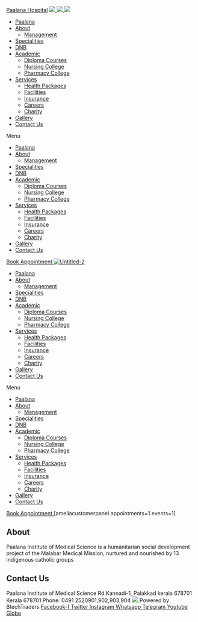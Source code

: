 [Paalana Hospital](https://paalana.in/customer-login/<https:/paalana.in> "Paalana Hospital")
[ ![](https://paalana.in/wp-content/uploads/2022/08/Untitled-2.png) ](https://paalana.in/customer-login/<https:/paalana.in/>)
[ ![](https://paalana.in/wp-content/uploads/2024/09/Group-883-1024x295.png) ](https://paalana.in/customer-login/<https:/paalana.in/>)
![](https://paalana.in/wp-content/uploads/2024/09/164073682_3625173097592065_7499118900655108432_n-1-1.jpg)
  * [Paalana](https://paalana.in/customer-login/<https:/paalana.in/>)
  * [About](https://paalana.in/customer-login/<https:/paalana.in/about/>)
    * [Management](https://paalana.in/customer-login/<https:/paalana.in/management/>)
  * [Specialities](https://paalana.in/customer-login/<https:/paalana.in/specialities/>)
  * [DNB](https://paalana.in/customer-login/<https:/paalana.in/diplomate-national-board-dnb/>)
  * [Academic](https://paalana.in/customer-login/<#>)
    * [Diploma Courses](https://paalana.in/customer-login/<https:/paalana.in/academic/>)
    * [Nursing College](https://paalana.in/customer-login/<https:/sanjocollegeofnursing.org/>)
    * [Pharmacy College](https://paalana.in/customer-login/<http:/www.sanjocps.com/>)
  * [Services](https://paalana.in/customer-login/<#>)
    * [Health Packages](https://paalana.in/customer-login/<https:/paalana.in/health-packages/>)
    * [Facilities](https://paalana.in/customer-login/<https:/paalana.in/facilities/>)
    * [Insurance](https://paalana.in/customer-login/<https:/paalana.in/insurance/>)
    * [Careers](https://paalana.in/customer-login/<https:/paalana.in/careers/>)
    * [Charity](https://paalana.in/customer-login/<https:/paalana.in/charity/>)
  * [Gallery](https://paalana.in/customer-login/<https:/paalana.in/our-gallery/>)
  * [Contact Us](https://paalana.in/customer-login/<https:/paalana.in/contact-us/>)


Menu
  * [Paalana](https://paalana.in/customer-login/<https:/paalana.in/>)
  * [About](https://paalana.in/customer-login/<https:/paalana.in/about/>)
    * [Management](https://paalana.in/customer-login/<https:/paalana.in/management/>)
  * [Specialities](https://paalana.in/customer-login/<https:/paalana.in/specialities/>)
  * [DNB](https://paalana.in/customer-login/<https:/paalana.in/diplomate-national-board-dnb/>)
  * [Academic](https://paalana.in/customer-login/<#>)
    * [Diploma Courses](https://paalana.in/customer-login/<https:/paalana.in/academic/>)
    * [Nursing College](https://paalana.in/customer-login/<https:/sanjocollegeofnursing.org/>)
    * [Pharmacy College](https://paalana.in/customer-login/<http:/www.sanjocps.com/>)
  * [Services](https://paalana.in/customer-login/<#>)
    * [Health Packages](https://paalana.in/customer-login/<https:/paalana.in/health-packages/>)
    * [Facilities](https://paalana.in/customer-login/<https:/paalana.in/facilities/>)
    * [Insurance](https://paalana.in/customer-login/<https:/paalana.in/insurance/>)
    * [Careers](https://paalana.in/customer-login/<https:/paalana.in/careers/>)
    * [Charity](https://paalana.in/customer-login/<https:/paalana.in/charity/>)
  * [Gallery](https://paalana.in/customer-login/<https:/paalana.in/our-gallery/>)
  * [Contact Us](https://paalana.in/customer-login/<https:/paalana.in/contact-us/>)


[ Book Appointment ](https://paalana.in/customer-login/<https:/bit.ly/pmchysan>)
[ ![Untitled-2](https://paalana.in/wp-content/uploads/2022/08/Untitled-2.png) ](https://paalana.in/customer-login/<https:/paalana.in/>)
  * [Paalana](https://paalana.in/customer-login/<https:/paalana.in/>)
  * [About](https://paalana.in/customer-login/<https:/paalana.in/about/>)
    * [Management](https://paalana.in/customer-login/<https:/paalana.in/management/>)
  * [Specialities](https://paalana.in/customer-login/<https:/paalana.in/specialities/>)
  * [DNB](https://paalana.in/customer-login/<https:/paalana.in/diplomate-national-board-dnb/>)
  * [Academic](https://paalana.in/customer-login/<#>)
    * [Diploma Courses](https://paalana.in/customer-login/<https:/paalana.in/academic/>)
    * [Nursing College](https://paalana.in/customer-login/<https:/sanjocollegeofnursing.org/>)
    * [Pharmacy College](https://paalana.in/customer-login/<http:/www.sanjocps.com/>)
  * [Services](https://paalana.in/customer-login/<#>)
    * [Health Packages](https://paalana.in/customer-login/<https:/paalana.in/health-packages/>)
    * [Facilities](https://paalana.in/customer-login/<https:/paalana.in/facilities/>)
    * [Insurance](https://paalana.in/customer-login/<https:/paalana.in/insurance/>)
    * [Careers](https://paalana.in/customer-login/<https:/paalana.in/careers/>)
    * [Charity](https://paalana.in/customer-login/<https:/paalana.in/charity/>)
  * [Gallery](https://paalana.in/customer-login/<https:/paalana.in/our-gallery/>)
  * [Contact Us](https://paalana.in/customer-login/<https:/paalana.in/contact-us/>)


Menu
  * [Paalana](https://paalana.in/customer-login/<https:/paalana.in/>)
  * [About](https://paalana.in/customer-login/<https:/paalana.in/about/>)
    * [Management](https://paalana.in/customer-login/<https:/paalana.in/management/>)
  * [Specialities](https://paalana.in/customer-login/<https:/paalana.in/specialities/>)
  * [DNB](https://paalana.in/customer-login/<https:/paalana.in/diplomate-national-board-dnb/>)
  * [Academic](https://paalana.in/customer-login/<#>)
    * [Diploma Courses](https://paalana.in/customer-login/<https:/paalana.in/academic/>)
    * [Nursing College](https://paalana.in/customer-login/<https:/sanjocollegeofnursing.org/>)
    * [Pharmacy College](https://paalana.in/customer-login/<http:/www.sanjocps.com/>)
  * [Services](https://paalana.in/customer-login/<#>)
    * [Health Packages](https://paalana.in/customer-login/<https:/paalana.in/health-packages/>)
    * [Facilities](https://paalana.in/customer-login/<https:/paalana.in/facilities/>)
    * [Insurance](https://paalana.in/customer-login/<https:/paalana.in/insurance/>)
    * [Careers](https://paalana.in/customer-login/<https:/paalana.in/careers/>)
    * [Charity](https://paalana.in/customer-login/<https:/paalana.in/charity/>)
  * [Gallery](https://paalana.in/customer-login/<https:/paalana.in/our-gallery/>)
  * [Contact Us](https://paalana.in/customer-login/<https:/paalana.in/contact-us/>)


[ Book Appointment ](https://paalana.in/customer-login/<https:/bit.ly/pmchysan>)
[ameliacustomerpanel appointments=1 events=1]
## About
Paalana Institute of Medical Science is a humanitarian social development project of the Malabar Medical Mission, nurtured and nourished by 13 indigenous catholic groups 
## Contact Us
Paalana Institute of Medical Science Rd
Kannadi-1, Palakkad kerala 678701
Kerala 678701
Phone: 0491 2520901,902,903,904
[ ](https://paalana.in/customer-login/<https:/www.facebook.com/paalana.pims>) [ ](https://paalana.in/customer-login/<https:/www.instagram.com/paalana_hospital/>) [ ](https://paalana.in/customer-login/<https:/www.youtube.com/@paalanainstituteofmedicals9226>)
[ ![](https://paalana.in/wp-content/uploads/2024/09/Group-884.png) ](https://paalana.in/customer-login/<https:/paalana.in/>)
Powered by BtechTraders
[ Facebook-f ](https://paalana.in/customer-login/<https:/www.facebook.com/btechtraderspage/>) [ Twitter ](https://paalana.in/customer-login/<https:/twitter.com/BtechTraders>) [ Instagram ](https://paalana.in/customer-login/<https:/www.instagram.com/btech_traders/>) [ Whatsapp ](https://paalana.in/customer-login/<https:wa.me/+919447090274>) [ Telegram ](https://paalana.in/customer-login/<https:/t.me/stockexTrading>) [ Youtube ](https://paalana.in/customer-login/<https:/www.youtube.com/c/Btechtraders>) [ Globe ](https://paalana.in/customer-login/<https:/btechtraders.com/>)
